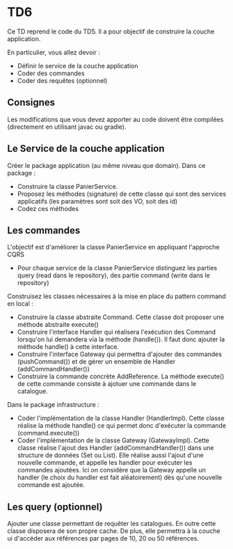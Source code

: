 # TD6

Ce TD reprend le code du TD5. Il a pour objectif de construire la couche application.

En particulier, vous allez devoir :

* Définir le service de la couche application 
* Coder des commandes
* Coder des requêtes (optionnel)

## Consignes

Les modifications que vous devez apporter au code doivent être compilées (directement en utilisant javac ou gradle).

## Le Service de la couche application

Créer le package application (au même niveau que domain). Dans ce package :

* Construire la classe PanierService.
* Proposez les méthodes (signature) de cette classe qui sont des services applicatifs (les paramètres sont soit des VO, soit des id)
* Codez ces méthodes 

## Les commandes

L'objectif est d'améliorer la classe PanierService en appliquant l'approche CQRS

* Pour chaque service de la classe PanierService distinguez les parties query (read dans le repository), des partie command (write dans le repository)

Construisez les classes nécessaires à la mise en place du pattern command en local :

* Construire la classe abstraite Command. Cette classe doit proposer une méthode abstraite execute()
* Construire l'interface Handler qui réalisera l'exécution des Command lorsqu'on lui demandera via la méthode (handle()). Il faut donc ajouter la méthode handle() à cette interface.
* Construire l'interface Gateway qui permettra d'ajouter des commandes (pushCommand()) et de gérer un ensemble de Handler (addCommandHandler())
* Construire la commande concrète AddReference. La méthode execute() de cette commande consiste à ajotuer une commande dans le catalogue.

Dans le package infrastructure :

* Coder l'implémentation de la classe Handler (HandlerImpl). Cette classe réalise la méthode handle() ce qui permet donc d'exécuter la commande (command.execute())
* Coder l'implémentation de la classe Gateway (GatewayImpl). Cette classe réalise l'ajout des Handler (addCommandHandler()) dans une structure de données (Set ou List). Elle réalise aussi l'ajout d'une nouvelle commande, et appelle les handler pour exécuter les commandes ajoutées. Ici on considère que la Gateway appelle un handler (le choix du handler est fait aléatoirement) dès qu'une nouvelle commande est ajoutée.

## Les query (optionnel)

Ajouter une classe permettant de requêter les catalogues. En outre cette classe disposera de son propre cache. De plus, elle permettra à la couche ui d'accéder aux références par pages de 10, 20 ou 50 références.
